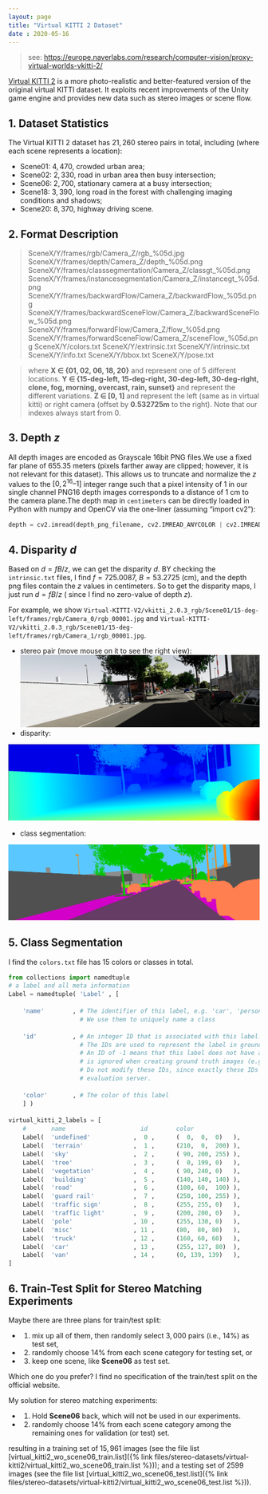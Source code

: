 ```yaml
---
layout: page
title: "Virtual KITTI 2 Dataset"
date : 2020-05-16
---
```


> see: https://europe.naverlabs.com/research/computer-vision/proxy-virtual-worlds-vkitti-2/

[Virtual KITTI 2](https://europe.naverlabs.com/research/computer-vision/proxy-virtual-worlds-vkitti-2/) is a more photo-realistic and better-featured version of the original virtual KITTI dataset. It exploits recent improvements of the Unity game engine and provides new data such as stereo images or scene flow.

## 1. Dataset Statistics

The Virtual KITTI 2 dataset has $21,260$ stereo pairs in total, including (where each scene represents a location):
 - Scene01: $4,470$, crowded urban area; 
 - Scene02: $2,330$, road in urban area then busy intersection;
 - Scene06: $2,700$, stationary camera at a busy intersection;
 - Scene18: $3,390$, long road in the forest with challenging imaging conditions and shadows;
 - Scene20: $8,370$, highway driving scene.

## 2. Format Description

> SceneX/Y/frames/rgb/Camera_Z/rgb_%05d.jpg
> SceneX/Y/frames/depth/Camera_Z/depth_%05d.png
> SceneX/Y/frames/classsegmentation/Camera_Z/classgt_%05d.png
> SceneX/Y/frames/instancesegmentation/Camera_Z/instancegt_%05d.png
> SceneX/Y/frames/backwardFlow/Camera_Z/backwardFlow_%05d.png
> SceneX/Y/frames/backwardSceneFlow/Camera_Z/backwardSceneFlow_%05d.png
> SceneX/Y/frames/forwardFlow/Camera_Z/flow_%05d.png
> SceneX/Y/frames/forwardSceneFlow/Camera_Z/sceneFlow_%05d.png
> SceneX/Y/colors.txt
> SceneX/Y/extrinsic.txt
> SceneX/Y/intrinsic.txt
> SceneX/Y/info.txt
> SceneX/Y/bbox.txt
> SceneX/Y/pose.txt

> where <strong> X ∈ {01, 02, 06, 18, 20}</strong> and represent one of 5 different locations.
> <strong> Y ∈ {15-deg-left, 15-deg-right, 30-deg-left, 30-deg-right, clone, fog, morning, overcast, rain, sunset}</strong> and represent the different variations.
> <strong> Z ∈ [0, 1]</strong> and represent the left (same as in virtual kitti) or right camera (offset by <strong>0.532725m</strong> to the right). 
> Note that our indexes always start from 0.

## 3. Depth $z$
All depth images are encoded as Grayscale 16bit PNG files.We use a fixed far plane of $655.35$ meters (pixels farther away are clipped; however, it is not relevant for this dataset). 
This allows us to truncate and normalize the $z$ values to the $[0, 2^{16} – 1]$ integer range such that a pixel intensity of $1$ in our single channel PNG16 depth images corresponds 
to a distance of $1$ cm to the camera plane.The depth map in `centimeters` can be directly loaded in Python with numpy and OpenCV via the one-liner (assuming “import cv2”):

```python
depth = cv2.imread(depth_png_filename, cv2.IMREAD_ANYCOLOR | cv2.IMREAD_ANYDEPTH)

```

## 4. Disparity $d$

Based on $d = fB/z$, we can get the disparity $d$. BY checking the `intrinsic.txt` files, I find $f = 725.0087$, $B = 53.2725$ (cm), and the depth png files contain the $z$ values in centimeters. 
So to get the disparity maps, I just run $d=fB/z$ ( since I find no zero-value of depth $z$).

For example, we show `Virtual-KITTI-V2/vkitti_2.0.3_rgb/Scene01/15-deg-left/frames/rgb/Camera_0/rgb_00001.jpg` and `Virtual-KITTI-V2/vkitti_2.0.3_rgb/Scene01/15-deg-left/frames/rgb/Camera_1/rgb_00001.jpg`.

- stereo pair (move mouse on it to see the right view):  
<a href="#" id="Scene01/15-deg-left/frames/rgb/Camera_0/rgb_00001"> <img title="Scene01/15-deg-left/frames/rgb/Camera_0/rgb_00001" src="/files/stereo-datasets/virtual-kitti2/left_rgb_00001.jpg" onmouseover="this.src='/files/stereo-datasets/virtual-kitti2/right_rgb_00001.jpg'" onmouseout="this.src='/files/stereo-datasets/virtual-kitti2/left_rgb_00001.jpg'"/></a>  
- disparity:  
<img src= "/files/stereo-datasets/virtual-kitti2/disp_00001.png" alt = "semantic segmentation" class="center"/>  

- class segmentation:  
<img src= "/files/stereo-datasets/virtual-kitti2/classgt_00001.png" alt = "semantic segmentation" class="center"/>  

## 5. Class Segmentation

I find the `colors.txt` file has 15 colors or classes in total.

```python
from collections import namedtuple
# a label and all meta information
Label = namedtuple( 'Label' , [

    'name'        , # The identifier of this label, e.g. 'car', 'person', ... .
                    # We use them to uniquely name a class

    'id'          , # An integer ID that is associated with this label.
                    # The IDs are used to represent the label in ground truth images
                    # An ID of -1 means that this label does not have an ID and thus
                    # is ignored when creating ground truth images (e.g. license plate).
                    # Do not modify these IDs, since exactly these IDs are expected by the
                    # evaluation server.

    'color'       , # The color of this label
    ] )

virtual_kitti_2_labels = [
    #       name                     id        color
    Label(  'undefined'            ,  0 ,      (  0,  0,  0)   ),
    Label(  'terrain'              ,  1 ,      (210,  0,  200) ),
    Label(  'sky'                  ,  2 ,      ( 90, 200, 255) ),
    Label(  'tree'                 ,  3 ,      (  0, 199, 0)   ),
    Label(  'vegetation'           ,  4 ,      ( 90, 240, 0)   ),
    Label(  'building'             ,  5 ,      (140, 140, 140) ),
    Label(  'road'                 ,  6 ,      (100, 60,  100) ),
    Label(  'guard rail'           ,  7 ,      (250, 100, 255) ),
    Label(  'traffic sign'         ,  8 ,      (255, 255, 0)   ),
    Label(  'traffic light'        ,  9 ,      (200, 200, 0)   ),
    Label(  'pole'                 , 10 ,      (255, 130, 0)   ),
    Label(  'misc'                 , 11 ,      (80,  80, 80)   ),
    Label(  'truck'                , 12 ,      (160, 60, 60)   ),
    Label(  'car'                  , 13 ,      (255, 127, 80)  ),
    Label(  'van'                  , 14 ,      (0, 139, 139)   ),
]
```

## 6. Train-Test Split for Stereo Matching Experiments

Maybe there are three plans for train/test split: 
-  1) mix up all of them, then randomly select $3,000$ pairs (i.e., $14\%$) as test set,
-  2) randomly choose $14\%$ from each scene category for testing set, or 
-  3) keep one scene, like <strong>Scene06</strong> as test set.

Which one do you prefer? I find no specification of the train/test split on the official website. 

My solution for stereo matching experiments:

- 1) Hold <strong>Scene06</strong> back, which will not be used in our experiments.
- 2) randomly choose $14\%$ from each scene category among the remaining ones for validation (or test) set.

resulting in a training set of $15,961$ images (see the file list [virtual_kitti2_wo_scene06_train.list]({% link files/stereo-datasets/virtual-kitti2/virtual_kitti2_wo_scene06_train.list %})); and a testing set of $2599$ 
images (see the file list [virtual_kitti2_wo_scene06_test.list]({% link files/stereo-datasets/virtual-kitti2/virtual_kitti2_wo_scene06_test.list %})).